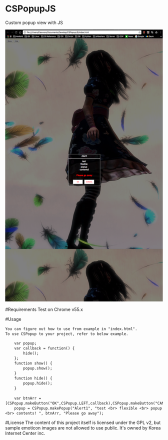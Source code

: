 # CSPopupJS 
Custom popup view with JS 

![screenshot](screenshot/1.png)

#Requirements
	Test on Chrome v55.x

#Usage

	You can figure out how to use from example in "index.html".
	To use CSPopup to your project, refer to below example.

```
	var popup;
	var callback = function() {
		hide();
	};
    function show() {
		popup.show();
	}
    function hide() {
		popup.hide();
	}

    var btnArr = [CSPopup.makeButton("OK",CSPopup.LEFT,callback),CSPopup.makeButton("CANCEL",CSPopup.RIGHT,callback)];
	popup = CSPopup.makePopup("Alert1", "test <br> flexible <br> popup <br> contents! ", btnArr, "Please go away");

```

#License
	The content of this project itself is licensed under the GPL v2, but sample emoticon images are not allowed to use public. It's owned by Korea Internet Center inc. 
